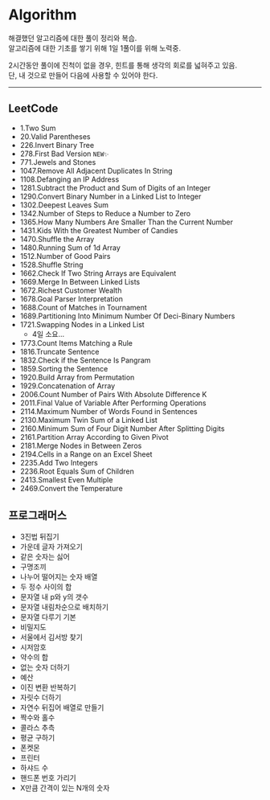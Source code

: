 # Algorithm

해결했던 알고리즘에 대한 풀이 정리와 복습.  
알고리즘에 대한 기초를 쌓기 위해 1일 1풀이를 위해 노력중.

2시간동안 풀이에 진척이 없을 경우, 힌트를 통해 생각의 회로를 넓혀주고 있음.  
단, 내 것으로 만들어 다음에 사용할 수 있어야 한다.

---

## LeetCode

- 1.Two Sum
- 20.Valid Parentheses
- 226.Invert Binary Tree
- 278.First Bad Version `NEW✨️`
- 771.Jewels and Stones
- 1047.Remove All Adjacent Duplicates In String
- 1108.Defanging an IP Address
- 1281.Subtract the Product and Sum of Digits of an Integer
- 1290.Convert Binary Number in a Linked List to Integer
- 1302.Deepest Leaves Sum
- 1342.Number of Steps to Reduce a Number to Zero
- 1365.How Many Numbers Are Smaller Than the Current Number
- 1431.Kids With the Greatest Number of Candies
- 1470.Shuffle the Array
- 1480.Running Sum of 1d Array
- 1512.Number of Good Pairs
- 1528.Shuffle String
- 1662.Check If Two String Arrays are Equivalent
- 1669.Merge In Between Linked Lists
- 1672.Richest Customer Wealth
- 1678.Goal Parser Interpretation
- 1688.Count of Matches in Tournament
- 1689.Partitioning Into Minimum Number Of Deci-Binary Numbers
- 1721.Swapping Nodes in a Linked List
  - 4일 소요...
- 1773.Count Items Matching a Rule
- 1816.Truncate Sentence
- 1832.Check if the Sentence Is Pangram
- 1859.Sorting the Sentence
- 1920.Build Array from Permutation
- 1929.Concatenation of Array
- 2006.Count Number of Pairs With Absolute Difference K
- 2011.Final Value of Variable After Performing Operations
- 2114.Maximum Number of Words Found in Sentences
- 2130.Maximum Twin Sum of a Linked List
- 2160.Minimum Sum of Four Digit Number After Splitting Digits
- 2161.Partition Array According to Given Pivot
- 2181.Merge Nodes in Between Zeros
- 2194.Cells in a Range on an Excel Sheet
- 2235.Add Two Integers
- 2236.Root Equals Sum of Children
- 2413.Smallest Even Multiple
- 2469.Convert the Temperature

## 프로그래머스

- 3진법 뒤집기
- 가운데 글자 가져오기
- 같은 숫자는 싫어
- 구명조끼
- 나누어 떨어지는 숫자 배열
- 두 정수 사이의 합
- 문자열 내 p와 y의 갯수
- 문자열 내림차순으로 배치하기
- 문자열 다루기 기본
- 비밀지도
- 서울에서 김서방 찾기
- 시저암호
- 약수의 합
- 없는 숫자 더하기
- 예산
- 이진 변환 반복하기
- 자릿수 더하기
- 자연수 뒤집어 배열로 만들기
- 짝수와 홀수
- 콜라스 추측
- 평균 구하기
- 폰켓몬
- 프린터
- 하샤드 수
- 핸드폰 번호 가리기
- X만큼 간격이 있는 N개의 숫자
